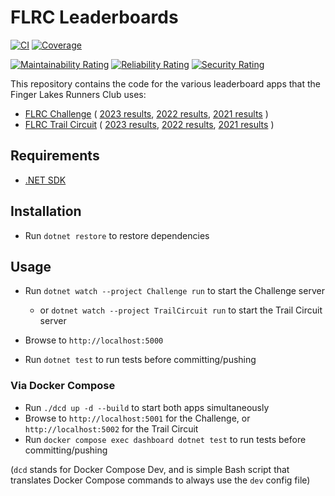 # FLRC Leaderboards

[![CI](https://github.com/FingerLakesRunnersClub/Leaderboards/actions/workflows/CI.yml/badge.svg)](https://github.com/FingerLakesRunnersClub/Leaderboards/actions/workflows/CI.yml)
[![Coverage](https://sonarcloud.io/api/project_badges/measure?project=FingerLakesRunnersClub_Leaderboards&metric=coverage)](https://sonarcloud.io/summary/new_code?id=FingerLakesRunnersClub_Leaderboards)

[![Maintainability Rating](https://sonarcloud.io/api/project_badges/measure?project=FingerLakesRunnersClub_Leaderboards&metric=sqale_rating)](https://sonarcloud.io/summary/new_code?id=FingerLakesRunnersClub_Leaderboards)
[![Reliability Rating](https://sonarcloud.io/api/project_badges/measure?project=FingerLakesRunnersClub_Leaderboards&metric=reliability_rating)](https://sonarcloud.io/summary/new_code?id=FingerLakesRunnersClub_Leaderboards)
[![Security Rating](https://sonarcloud.io/api/project_badges/measure?project=FingerLakesRunnersClub_Leaderboards&metric=security_rating)](https://sonarcloud.io/summary/new_code?id=FingerLakesRunnersClub_Leaderboards)

This repository contains the code for the various leaderboard apps that the Finger Lakes Runners Club uses:
- [FLRC Challenge](https://challenge.fingerlakesrunners.org)
  (
    [2023 results](https://2023.challenge.fingerlakesrunners.org),
    [2022 results](https://2022.challenge.fingerlakesrunners.org),
    [2021 results](https://2021.challenge.fingerlakesrunners.org)
  )
- [FLRC Trail Circuit](https://trailcircuit.fingerlakesrunners.org)
  (
    [2023 results](https://2023.trailcircuit.fingerlakesrunners.org),
    [2022 results](https://2022.trailcircuit.fingerlakesrunners.org),
    [2021 results](https://2021.trailcircuit.fingerlakesrunners.org)
  )

## Requirements

- [.NET SDK](https://dotnet.microsoft.com/download/dotnet/9.0)

## Installation

- Run `dotnet restore` to restore dependencies

## Usage

- Run `dotnet watch --project Challenge run` to start the Challenge server
  - or `dotnet watch --project TrailCircuit run` to start the Trail Circuit server

- Browse to `http://localhost:5000`
- Run `dotnet test` to run tests before committing/pushing

### Via Docker Compose

- Run `./dcd up -d --build` to start both apps simultaneously
- Browse to `http://localhost:5001` for the Challenge, or `http://localhost:5002` for the Trail Circuit
- Run `docker compose exec dashboard dotnet test` to run tests before committing/pushing

(`dcd` stands for Docker Compose Dev, and is simple Bash script that translates Docker Compose commands to always use the `dev` config file)